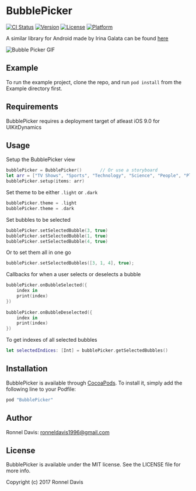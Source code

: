 # BubblePicker

[![CI Status](http://img.shields.io/travis/ronnel_davis@yahoo.com/BubblePicker.svg?style=flat)](https://travis-ci.org/ronnel_davis@yahoo.com/BubblePicker)
[![Version](https://img.shields.io/cocoapods/v/BubblePicker.svg?style=flat)](http://cocoapods.org/pods/BubblePicker)
[![License](https://img.shields.io/cocoapods/l/BubblePicker.svg?style=flat)](http://cocoapods.org/pods/BubblePicker)
[![Platform](https://img.shields.io/cocoapods/p/BubblePicker.svg?style=flat)](http://cocoapods.org/pods/BubblePicker)

A similar library for Android made by Irina Galata can be found [here](https://github.com/igalata/Bubble-Picker)

![Bubble Picker GIF](http://i.giphy.com/lyVR0Y9GrgKti.gif)

## Example

To run the example project, clone the repo, and run `pod install` from the Example directory first.

## Requirements

BubblePicker requires a deployment target of atleast iOS 9.0 for UIKitDynamics

## Usage

Setup the BubblePicker view

```Swift 
bubblePicker = BubblePicker()       // Or use a storyboard
let arr = ["TV Shows", "Sports", "Technology", "Science", "People", "Places", "Music", "Photography"]
bubblePicker.setup(items: arr)
```

Set theme to be either `.light` or `.dark`

```Swift
bubblePicker.theme = .light
bubblePicker.theme = .dark
```

Set bubbles to be selected

```Swift 
bubblePicker.setSelectedBubble(3, true)
bubblePicker.setSelectedBubble(1, true) 
bubblePicker.setSelectedBubble(4, true)
```

Or to set them all in one go

```Swift 
bubblePicker.setSelectedBubbles([3, 1, 4], true);
```

Callbacks for when a user selects or deselects a bubble

```Swift
bubblePicker.onBubbleSelected({
    index in
    print(index)
})
  
bubblePicker.onBubbleDeselected({
    index in
    print(index)
})
```

To get indexes of all selected bubbles

```Swift
let selectedIndices: [Int] = bubblePicker.getSelectedBubbles()
```

## Installation

BubblePicker is available through [CocoaPods](http://cocoapods.org). To install
it, simply add the following line to your Podfile:

```ruby
pod "BubblePicker"
```

## Author

Ronnel Davis: ronneldavis1996@gmail.com

## License

BubblePicker is available under the MIT license. See the LICENSE file for more info.

Copyright (c) 2017 Ronnel Davis
